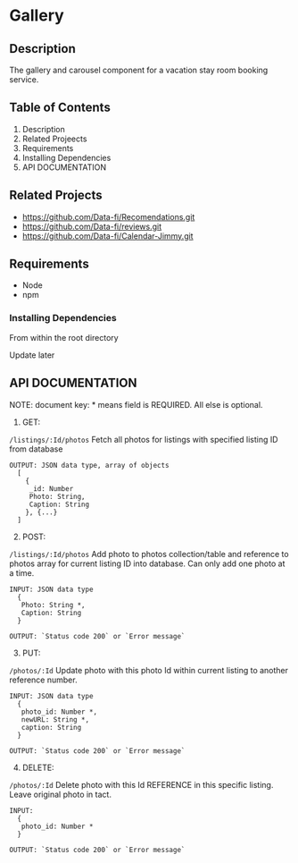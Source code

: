 # Gallery

## Description
The gallery and carousel component for a vacation stay room booking service. 

## Table of Contents
1. Description
2. Related Projeects
3. Requirements
4. Installing Dependencies
5. API DOCUMENTATION

## Related Projects
  - https://github.com/Data-fi/Recomendations.git
  - https://github.com/Data-fi/reviews.git
  - https://github.com/Data-fi/Calendar-Jimmy.git

## Requirements
- Node 
- npm 

### Installing Dependencies
From within the root directory

Update later

## API DOCUMENTATION
NOTE: document key: * means field is REQUIRED. All else is optional.

1. GET:

`/listings/:Id/photos`
Fetch all photos for listings with specified listing ID from database
``` 
OUTPUT: JSON data type, array of objects
  [
    {
     _id: Number
     Photo: String,
     Caption: String
    }, {...}
  ]
```

2. POST:

`/listings/:Id/photos`
Add photo to photos collection/table and reference to photos array for current listing ID into database. 
Can only add one photo at a time. 

``` 
INPUT: JSON data type
  {
   Photo: String *,
   Caption: String
  }
  
OUTPUT: `Status code 200` or `Error message`
```

3. PUT:

`/photos/:Id`
Update photo with this photo Id within current listing to another reference number. 

```
INPUT: JSON data type
  {
   photo_id: Number *, 
   newURL: String *,
   caption: String
  }

OUTPUT: `Status code 200` or `Error message`
```

4. DELETE: 

`/photos/:Id`
Delete photo with this Id REFERENCE in this specific listing. Leave original photo in tact. 

```
INPUT:
  {
   photo_id: Number *
  }

OUTPUT: `Status code 200` or `Error message`
```
